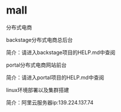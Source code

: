 # mall
分布式电商

backstage分布式电商总后台

简介：请进入backstage项目的HELP.md中查阅

portal分布式电商网站前台

简介：请进入portal项目的HELP.md中查阅

linux环境部署以及集群搭建

简介：阿里云服务器ip:139.224.137.74


